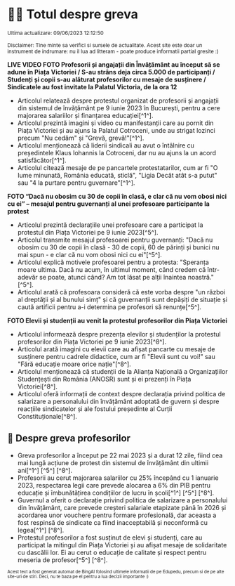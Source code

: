 # 👩‍🏫 Totul despre greva
<sub>Ultima actualizare: 09/06/2023 12:12:50</sub>

<sub>Disclaimer: Tine minte sa verifici si sursele de actualitate. Acest site este doar un instrument de indrumare: nu il lua ad litteram - poate produce informatii partial gresite :)</sub>

**LIVE VIDEO FOTO Profesorii și angajații din Învățământ au început să se adune în Piața Victoriei  / S-au strâns deja circa 5.000 de participanți / Studenți și copii s-au alăturat profesorilor cu mesaje de susținere / Sindicatele au fost invitate la Palatul Victoria, de la ora 12**

- Articolul relatează despre protestul organizat de profesorii și angajații din sistemul de învățământ pe 9 iunie 2023 în București, pentru a cere majorarea salariilor și finanțarea educației[^1^].
- Articolul prezintă imagini și video cu manifestanții care au pornit din Piața Victoriei și au ajuns la Palatul Cotroceni, unde au strigat lozinci precum "Nu cedăm" și "Grevă, grevă!"[^1^].
- Articolul menționează că liderii sindicali au avut o întâlnire cu președintele Klaus Iohannis la Cotroceni, dar nu au ajuns la un acord satisfăcător[^1^].
- Articolul citează mesaje de pe pancartele protestatarilor, cum ar fi "O lume minunată, România educată, sticlă", "Ligia Decât atât s-a putut" sau "4 la purtare pentru guvernare"[^1^].

**FOTO “Dacă nu obosim cu 30 de copii în clasă, e clar că nu vom obosi nici cu ei” – mesajul pentru guvernanți al unei profesoare participante la protest**

- Articolul prezintă declarațiile unei profesoare care a participat la protestul din Piața Victoriei pe 9 iunie 2023[^5^].
- Articolul transmite mesajul profesoarei pentru guvernanți: "Dacă nu obosim cu 30 de copii în clasă - 30 de copii, 60 de părinți și bunici nu mai spun - e clar că nu vom obosi nici cu ei"[^5^].
- Articolul explică motivele profesoarei pentru a protesta: "Speranța moare ultima. Dacă nu acum, în ultimul moment, când credem că într-adevăr se poate, atunci când? Am tot lăsat pe alții înaintea noastră."[^5^].
- Articolul arată că profesoara consideră că este vorba despre "un război al dreptății și al bunului simț" și că guvernanții sunt depășiți de situație și caută artificii pentru a-i determina pe profesori să renunțe[^5^].

**FOTO Elevii și studenții au venit la protestul profesorilor din Piața Victoriei**

- Articolul informează despre prezența elevilor și studenților la protestul profesorilor din Piața Victoriei pe 9 iunie 2023[^8^].
- Articolul arată imagini cu elevii care au afișat pancarte cu mesaje de susținere pentru cadrele didactice, cum ar fi "Elevii sunt cu voi!" sau "Fără educație moare orice nație"[^8^].
- Articolul menționează că studenții de la Alianța Națională a Organizațiilor Studențești din România (ANOSR) sunt și ei prezenți în Piața Victoriei[^8^].
- Articolul oferă informații de context despre declarația privind politica de salarizare a personalului din învățământ adoptată de guvern și despre reacțiile sindicatelor și ale fostului președinte al Curții Constituționale[^8^].

## 🏫 Despre greva profesorilor

- Greva profesorilor a început pe 22 mai 2023 și a durat 12 zile, fiind cea mai lungă acțiune de protest din sistemul de învățământ din ultimii ani[^1^] [^5^] [^8^].
- Profesorii au cerut majorarea salariilor cu 25% începând cu 1 ianuarie 2023, respectarea legii care prevede alocarea a 6% din PIB pentru educație și îmbunătățirea condițiilor de lucru în școli[^1^] [^5^] [^8^].
- Guvernul a oferit o declarație privind politica de salarizare a personalului din învățământ, care prevede creșteri salariale etapizate până în 2026 și acordarea unor vouchere pentru formare profesională, dar aceasta a fost respinsă de sindicate ca fiind inacceptabilă și neconformă cu legea[^1^] [^8^].
- Protestul profesorilor a fost susținut de elevi și studenți, care au participat la mitingul din Piața Victoriei și au afișat mesaje de solidaritate cu dascălii lor. Ei au cerut o educație de calitate și respect pentru meseria de profesor[^5^] [^8^].


<sub><sub>Acest text a fost generat automat de BingAI folosind ultimele informatii de pe Edupedu, precum si de pe alte site-uri de stiri. Deci, nu te baza pe el pentru a lua decizii importante :)</sub></sub>